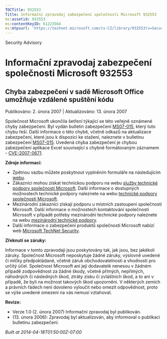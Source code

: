 ```yaml
---
TOCTitle: 932553
Title: Informační zpravodaj zabezpečení společnosti Microsoft 932553
ms:assetid: 932553
ms:contentKeyID: 61223564
ms:mtpsurl: 'https://technet.microsoft.com/cs-CZ/library/932553(v=Security.10)'
---
```


Security Advisory

Informační zpravodaj zabezpečení společnosti Microsoft 932553
=============================================================

Chyba zabezpečení v sadě Microsoft Office umožňuje vzdálené spuštění kódu
-------------------------------------------------------------------------

Publikováno: 2. února 2007 | Aktualizováno: 13. února 2007

Společnost Microsoft ukončila šetření týkající se této veřejně oznámené chyby zabezpečení. Byl vydán bulletin zabezpečení [MS07-015](http://technet.microsoft.com/security/bulletin/ms07-015), který tuto chybu řeší. Další informace o této chybě, včetně odkazů na aktualizace zabezpečení, které jsou k dispozici ke stažení, naleznete v bulletinu zabezpečení [MS07-015](http://technet.microsoft.com/security/bulletin/ms07-015). Uvedená chyba zabezpečení je chybou zabezpečení aplikace Excel související s chybně formátovaným záznamem - [CVE-2007-0671](http://www.cve.mitre.org/cgi-bin/cvename.cgi?name=cve-2007-0671).

**Zdroje informací:**

-   Zpětnou vazbu můžete poskytnout vyplněním formuláře na následujícím [webu](https://support.microsoft.com/common/survey.aspx?scid=sw;en;1257&amp;showpage=1&amp;ws=technet&amp;sd=tech).
-   Zákazníci mohou získat technickou podporu na webu [služby technické podpory společnosti Microsoft](http://go.microsoft.com/fwlink/?linkid=21131). Další informace o dostupných možnostech technické podpory naleznete na webu [technické podpory společnosti Microsoft](http://support.microsoft.com/).
-   Mezinárodní zákazníci získají podporu u místních zastoupení společnosti Microsoft. Další informace o možnostech kontaktování společnosti Microsoft v případě potřeby mezinárodní technické podpory naleznete na webu [mezinárodní technické podpory](http://go.microsoft.com/fwlink/?linkid=21155).
-   Další informace o zabezpečení produktů společnosti Microsoft nabízí web [Microsoft TechNet Security](http://www.microsoft.com/cze/technet/security/).

**Zřeknutí se záruky:**

Informace v tomto zpravodaji jsou poskytovány tak, jak jsou, bez jakékoli záruky. Společnost Microsoft neposkytuje žádné záruky, výslovně uvedené či mlčky předpokládané, včetně záruk obchodovatelnosti a vhodnosti pro určitý účel. Společnost Microsoft ani její dodavatelé nenesou v žádném případě zodpovědnost za žádné škody, včetně přímých, nepřímých, náhodných či následných škod, ztráty zisku či zvláštních škod, a to ani v případě, že byli na možnost takových škod upozorněni. V některých zemích a právních řádech není dovoleno vyloučit nebo omezit odpovědnost, proto se výše uvedené omezení na vás nemusí vztahovat.

**Revize:**

-   Verze 1.0 (2. února 2007) Informační zpravodaj byl publikován.
-   (13. února 2006): Zpravodaj byl aktualizován, aby informoval o publikaci bulletinu zabezpečení.

*Built at 2014-04-18T01:50:00Z-07:00*
